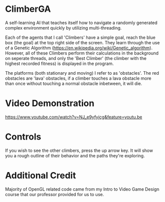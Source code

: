 # ClimberGA

A self-learning AI that teaches itself how to navigate a randomly generated complex environment quickly by utilizing multi-threading.

Each of the agents that I call 'Climbers' have a simple goal, reach the blue box (the goal) at the top right side of the screen. They learn through the use of a Genetic Algorithm (https://en.wikipedia.org/wiki/Genetic_algorithm). However, all of these Climbers perform their calculations in the background on seperate threads, and only the 'Best Climber' (the climber with the highest recorded fitness) is displayed in the program.

The platforms (both stationary and moving) I refer to as 'obstacles'. The red obstacles are 'lava' obstacles, if a climber touches a lava obstacle more than once without touching a normal obstacle inbetween, it will die. 

# Video Demonstration

https://www.youtube.com/watch?v=NJ_e9yfyjcg&feature=youtu.be

# Controls
If you wish to see the other climbers, press the up arrow key. It will show you a rough outline of their behavior and the paths they're exploring.

# Additional Credit

Majority of OpenGL related code came from my Intro to Video Game Design course that our professor provided for us to use.
